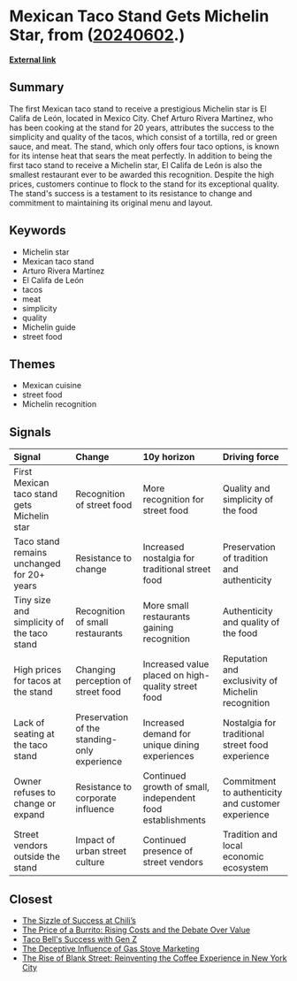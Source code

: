 # __Mexican Taco Stand Gets Michelin Star__, from ([20240602](https://kghosh.substack.com/p/20240602).)

__[External link](https://apnews.com/article/mexico-taco-stand-michelin-star-6a4a89f27aa13d46246030b94bcffa56?utm_source=substack&utm_medium=email)__



## Summary

The first Mexican taco stand to receive a prestigious Michelin star is El Califa de León, located in Mexico City. Chef Arturo Rivera Martínez, who has been cooking at the stand for 20 years, attributes the success to the simplicity and quality of the tacos, which consist of a tortilla, red or green sauce, and meat. The stand, which only offers four taco options, is known for its intense heat that sears the meat perfectly. In addition to being the first taco stand to receive a Michelin star, El Califa de León is also the smallest restaurant ever to be awarded this recognition. Despite the high prices, customers continue to flock to the stand for its exceptional quality. The stand's success is a testament to its resistance to change and commitment to maintaining its original menu and layout.

## Keywords

* Michelin star
* Mexican taco stand
* Arturo Rivera Martínez
* El Califa de León
* tacos
* meat
* simplicity
* quality
* Michelin guide
* street food

## Themes

* Mexican cuisine
* street food
* Michelin recognition

## Signals

| Signal                                      | Change                                       | 10y horizon                                                | Driving force                                      |
|:--------------------------------------------|:---------------------------------------------|:-----------------------------------------------------------|:---------------------------------------------------|
| First Mexican taco stand gets Michelin star | Recognition of street food                   | More recognition for street food                           | Quality and simplicity of the food                 |
| Taco stand remains unchanged for 20+ years  | Resistance to change                         | Increased nostalgia for traditional street food            | Preservation of tradition and authenticity         |
| Tiny size and simplicity of the taco stand  | Recognition of small restaurants             | More small restaurants gaining recognition                 | Authenticity and quality of the food               |
| High prices for tacos at the stand          | Changing perception of street food           | Increased value placed on high-quality street food         | Reputation and exclusivity of Michelin recognition |
| Lack of seating at the taco stand           | Preservation of the standing-only experience | Increased demand for unique dining experiences             | Nostalgia for traditional street food experience   |
| Owner refuses to change or expand           | Resistance to corporate influence            | Continued growth of small, independent food establishments | Commitment to authenticity and customer experience |
| Street vendors outside the stand            | Impact of urban street culture               | Continued presence of street vendors                       | Tradition and local economic ecosystem             |

## Closest

* [The Sizzle of Success at Chili’s](5c228cd6351b4146834e77002fe29c47)
* [The Price of a Burrito: Rising Costs and the Debate Over Value](8f257fb4a48f7479122b9d41e31f97d3)
* [Taco Bell's Success with Gen Z](30fbbe7e3a9a373534e7331470ef13a5)
* [The Deceptive Influence of Gas Stove Marketing](227b991054ad856de1bc31ba4bd349b4)
* [The Rise of Blank Street: Reinventing the Coffee Experience in New York City](ad6334d8203e40ef0376165b2141e1d3)